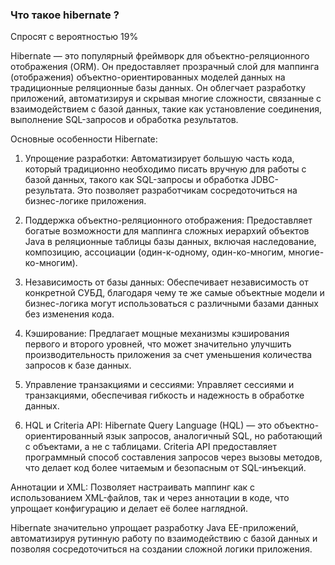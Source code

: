 ### Что такое hibernate ?
Спросят с вероятностью 19%

Hibernate — это популярный фреймворк для объектно-реляционного отображения (ORM). Он предоставляет прозрачный слой для маппинга (отображения) объектно-ориентированных моделей данных на традиционные реляционные базы данных. Он облегчает разработку приложений, автоматизируя и скрывая многие сложности, связанные с взаимодействием с базой данных, такие как установление соединения, выполнение SQL-запросов и обработка результатов.

Основные особенности Hibernate:

1) Упрощение разработки: Автоматизирует большую часть кода, который традиционно необходимо писать вручную для работы с базой данных, такого как SQL-запросы и обработка JDBC-результата. Это позволяет разработчикам сосредоточиться на бизнес-логике приложения.

2) Поддержка объектно-реляционного отображения: Предоставляет богатые возможности для маппинга сложных иерархий объектов Java в реляционные таблицы базы данных, включая наследование, композицию, ассоциации (один-к-одному, один-ко-многим, многие-ко-многим).

3) Независимость от базы данных: Обеспечивает независимость от конкретной СУБД, благодаря чему те же самые объектные модели и бизнес-логика могут использоваться с различными базами данных без изменения кода.

4) Кэширование: Предлагает мощные механизмы кэширования первого и второго уровней, что может значительно улучшить производительность приложения за счет уменьшения количества запросов к базе данных.

5) Управление транзакциями и сессиями: Управляет сессиями и транзакциями, обеспечивая гибкость и надежность в обработке данных.

6) HQL и Criteria API: Hibernate Query Language (HQL) — это объектно-ориентированный язык запросов, аналогичный SQL, но работающий с объектами, а не с таблицами. Criteria API предоставляет программный способ составления запросов через вызовы методов, что делает код более читаемым и безопасным от SQL-инъекций.

Аннотации и XML: Позволяет настраивать маппинг как с использованием XML-файлов, так и через аннотации в коде, что упрощает конфигурацию и делает её более наглядной.

Hibernate значительно упрощает разработку Java EE-приложений, автоматизируя рутинную работу по взаимодействию с базой данных и позволяя сосредоточиться на создании сложной логики приложения.

